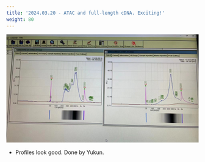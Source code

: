 ```yaml
---
title: '2024.03.20 - ATAC and full-length cDNA. Exciting!'
weight: 80
---
```


![](/labpics/2024/20240320.jpg)

- Profiles look good. Done by Yukun.